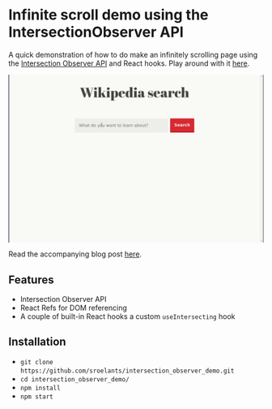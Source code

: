 # Infinite scroll demo using the IntersectionObserver API

A quick demonstration of how to do make an infinitely scrolling page using the
[Intersection Observer API](https://developer.mozilla.org/en-US/docs/Web/API/Intersection_Observer_API)
and React hooks. Play around with it 
[here](https://sroelants.github.io/intersection_observer_demo).

<div align="center">
<img src="./demo.gif" width="800px" align="center"/>
</div>

Read the accompanying blog post [here]().

## Features
- Intersection Observer API
- React Refs for DOM referencing
- A couple of built-in React hooks a custom `useIntersecting` hook

## Installation
- `git clone https://github.com/sroelants/intersection_observer_demo.git`
- `cd intersection_observer_demo/`
- `npm install`
- `npm start`
